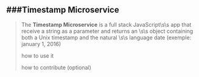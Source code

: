 ###Timestamp Microservice
----------------------------------------
>
>The **Timestamp Microservice** is a full stack JavaScript\s\s
app that receive a string as a parameter and returns an \s\s
object containing both a Unix timestamp and the natural \s\s
language date (exemple: january 1, 2016)
>
>how to use it
>
>how to contribute (optional)
>











